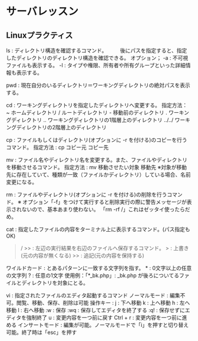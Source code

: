 # サーバレッスン
Linuxプラクティス
-----------------

ls : ディレクトリ構造を確認するコマンド。
　　 後にパスを指定すると、指定したディレクトリのディレクトリ構造を確認できる。
     オプション；
      -a : 不可視ファイルも表示する。
      -l : タイプや権限、所有者や所有グループといった詳細情報も表示する。

pwd : 現在自分のいるディレクトリ＝ワーキングディレクトリの絶対パスを表示する。

cd : ワーキングディレクトリを指定したディレクトリへ変更する。
     指定方法：
      ~ ホームディレクトリ
      / ルートディレクトリ
      - 移動前のディレクトリ
      . ワーキングディレクトリ
      .. ワーキングディレクトリの1階層上のディレクトリ
      ../../ ワーキングディレクトリの2階層上のディレクトリ

cp : ファイルもしくはディレクトリ(オプションに -r を付ける)のコピーを行うコマンド。
     指定方法 : cp コピー元 コピー先

mv : ファイル名やディレクトリ名を変更する。また、ファイルやディレクトリを移動させるコマンド。
     指定方法 : mv 移動させたい対象 移動先 
     ※対象が移動先に存在していて、種類が一致（ファイルかディレクトリ）している場合、名前変更になる。

rm : ファイルやディレクトリ(オプションに -r を付ける)の削除を行うコマンド。
     ※ オプション「-f」をつけて実行すると削除実行の際に警告メッセージが表示されないので、基本あまり使わない。
       「rm -rf /」これはゼッタイ使ったらだめ。

cat : 指定したファイルの内容をターミナル上に表示するコマンド。(パス指定もOK)

> / >> : 左辺の実行結果を右辺のファイルへ保存するコマンド。
         > : 上書き(元の内容が無くなる)
         >> : 追記(元の内容を保持する)

ワイルドカード : とあるパターンに一致する文字列を指す。
                 * : 0文字以上の任意の文字列
                 ? : 任意の1文字
                 使用例：「*_bk.php」: _bk.php が後ろについてるファイルとディレクトリを対象にとる。

vi : 指定されたファイルのエディタ起動するコマンド
     ノーマルモード : 編集不可。閲覧、移動、保存、削除は可能
      操作キー :
       j : 下へ移動
       k : 上へ移動
       h : 左へ移動
       l : 右へ移動
       :w : 保存
       :wq : 保存してエディタを終了する
       :q! : 保存せずにエディタを強制終了
       u : 変更内容を一つ前に戻す
       Ctrl + r : 変更内容を一つ前に進める
     インサートモード : 編集が可能。ノーマルモードで「i」を押すと切り替え可能。終了時は「esc」を押す

